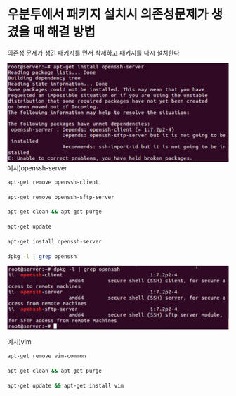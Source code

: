 # 우분투에서 패키지 설치시 의존성문제가 생겼을 때 해결 방법

의존성 문제가 생긴 패키지를 먼저 삭제하고 패키지를 다시 설치한다

![openssh](./imgs/openssh.png)
예시)openssh-server

```bash
apt-get remove openssh-client

apt-get remove openssh-sftp-server

apt-get clean && apt-get purge

apt-get update

apt-get install openssh-server

dpkg -l | grep openssh
```

![openssh-server](./imgs/openssh1.png)

예시)vim

```bash
apt-get remove vim-common

apt-get clean && apt-get purge

apt-get update && apt-get install vim
```
